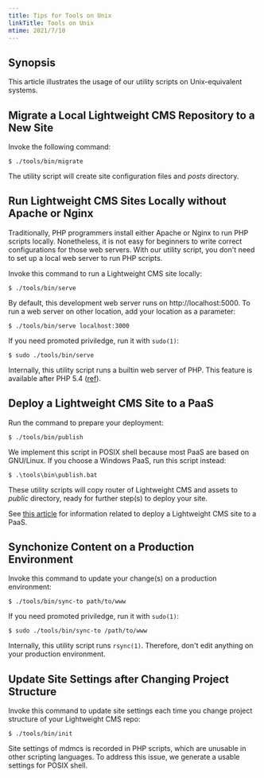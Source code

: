 ```yaml
---
title: Tips for Tools on Unix
linkTitle: Tools on Unix
mtime: 2021/7/10
---
```


## Synopsis

This article illustrates the usage of our utility scripts on Unix-equivalent systems.

## Migrate a Local Lightweight CMS Repository to a New Site

Invoke the following command:

```shell
$ ./tools/bin/migrate
```

The utility script will create site configuration files and *posts* directory.

## Run Lightweight CMS Sites Locally without Apache or Nginx

Traditionally, PHP programmers install either Apache or Nginx to run PHP scripts locally. Nonetheless, it is not easy for beginners to write correct configurations for those web servers. With our utility script, you don't need to set up a local web server to run PHP scripts.

Invoke this command to run a Lightweight CMS site locally:

```shell
$ ./tools/bin/serve
```

By default, this development web server runs on http://localhost:5000. To run a web server on other location, add your location as a parameter:

```shell
$ ./tools/bin/serve localhost:3000
```

If you need promoted priviledge, run it with `sudo(1)`:

```shell
$ sudo ./tools/bin/serve
```

Internally, this utility script runs a builtin web server of PHP. This feature is available after PHP 5.4 ([ref](https://www.php.net/manual/en/features.commandline.webserver.php)).

## Deploy a Lightweight CMS Site to a PaaS

Run the command to prepare your deployment:

```shell
$ ./tools/bin/publish
```

We implement this script in POSIX shell because most PaaS are based on GNU/Linux. If you choose a Windows PaaS, run this script instead:

```shell
$ .\tools\bin\publish.bat
```

These utility scripts will copy router of Lightweight CMS and assets to *public* directory, ready for further step(s) to deploy your site.

See [this article](/howto/how-to-deploy-lightweight-cms-to-digitalocean-app-platform/) for information related to deploy a Lightweight CMS site to a PaaS.

## Synchonize Content on a Production Environment

Invoke this command to update your change(s) on a production environment:

```shell
$ ./tools/bin/sync-to path/to/www
```

If you need promoted priviledge, run it with `sudo(1)`:

```shell
$ sudo ./tools/bin/sync-to /path/to/www
```

Internally, this utility script runs `rsync(1)`. Therefore, don't edit anything on your production environment.

## Update Site Settings after Changing Project Structure

Invoke this command to update site settings each time you change project structure of your Lightweight CMS repo:

```shell
$ ./tools/bin/init
```

Site settings of mdmcs is recorded in PHP scripts, which are unusable in other scripting languages. To address this issue, we generate a usable settings for POSIX shell.
